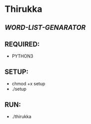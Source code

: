 # Thirukka

## *WORD-LIST-GENARATOR*

## REQUIRED:
* PYTHON3

## SETUP:
* chmod +x setup
* ./setup
## RUN:
* ./thirukka

